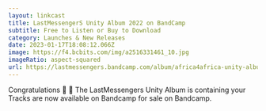 ```yaml
---
layout: linkcast
title: LastMessengerS Unity Album 2022 on BandCamp
subtitle: Free to Listen or Buy to Download
category: Launches & New Releases
date: 2023-01-17T18:08:12.066Z
image: https://f4.bcbits.com/img/a2516331461_10.jpg
imageRatio: aspect-squared
url: https://lastmessengers.bandcamp.com/album/africa4africa-unity-album-2022
---
```

Congratulations 👏 🎉 The LastMessengers Unity Album is containing your Tracks are now available on Bandcamp for sale on Bandcamp.